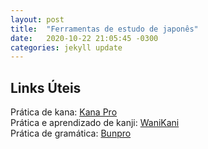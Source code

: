 ```yaml
---
layout: post
title:  "Ferramentas de estudo de japonês"
date:   2020-10-22 21:05:45 -0300
categories: jekyll update
---
```


## Links Úteis
Prática de kana: [Kana Pro][kana] <br/>
Prática e aprendizado de kanji: [WaniKani][wani] <br/>
Prática de gramática: [Bunpro][bun] <br/>

[kana]: https://kana.pro/
[wani]: https://www.wanikani.com/
[bun]: https://www.bunpro.jp/

